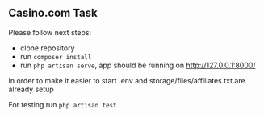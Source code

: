 
## Casino.com Task

Please follow next steps:

- clone repository
- run `composer install` 
- run `php artisan serve`, app should be running on http://127.0.0.1:8000/

In order to make it easier to start .env and storage/files/affiliates.txt are already setup

For testing run `php artisan test` 
